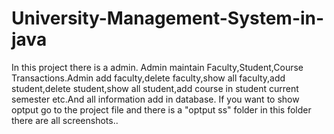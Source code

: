 # University-Management-System-in-java

In this project there is a admin. Admin maintain Faculty,Student,Course Transactions.Admin add faculty,delete faculty,show all faculty,add student,delete student,show all student,add course in student current semester etc.And all information add in database. If you want to show optput go to the project file and there is a "optput ss" folder in this folder there are all screenshots..
